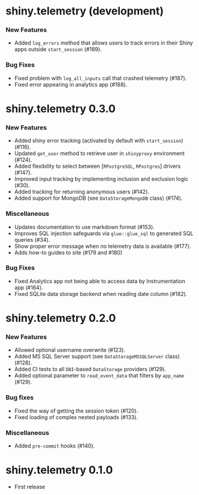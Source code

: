 # shiny.telemetry (development)

### New Features

- Added `log_errors` method that allows users to track errors in their Shiny apps outside `start_session` (#189).

### Bug Fixes

- Fixed problem with `log_all_inputs` call that crashed telemetry (#187).
- Fixed error appearing in analytics app (#188).

# shiny.telemetry 0.3.0

### New Features

- Added shiny error tracking (activated by default with `start_session`) (#116).
- Updated `get_user` method to retrieve user in `shinyproxy` environment (#124).
- Added flexibility to select between [`RPostgreSQL`, `RPostgres`] drivers (#147).
- Improved input tracking by implementing inclusion and exclusion logic (#30).
- Added tracking for returning anonymous users (#142).
- Added support for MongoDB (see `DataStorageMongoDB` class) (#174).

### Miscellaneous

- Updates documentation to use markdown format (#153).
- Improves SQL injection safeguards via `glue::glue_sql` to generated SQL queries (#34).
- Show proper error message when no telemetry data is available (#177).
- Adds how-to guides to site (#179 and #180)

### Bug Fixes

- Fixed Analytics app not being able to access data by Instrumentation app (#164).
- Fixed SQLite data storage backend when reading date column (#182).

# shiny.telemetry 0.2.0

### New Features

- Allowed optional username overwrite (#123).
- Added MS SQL Server support (see `DataStorageMSSQLServer` class) (#128).
- Added CI tests to all `DBI`-based `DataStorage` providers (#129).
- Added optional parameter to `read_event_data` that filters by `app_name` (#129).

### Bug fixes

- Fixed the way of getting the session token (#120).
- Fixed loading of complex nested payloads (#133).

### Miscellaneous

- Added `pre-commit` hooks (#140).

# shiny.telemetry 0.1.0

- First release
